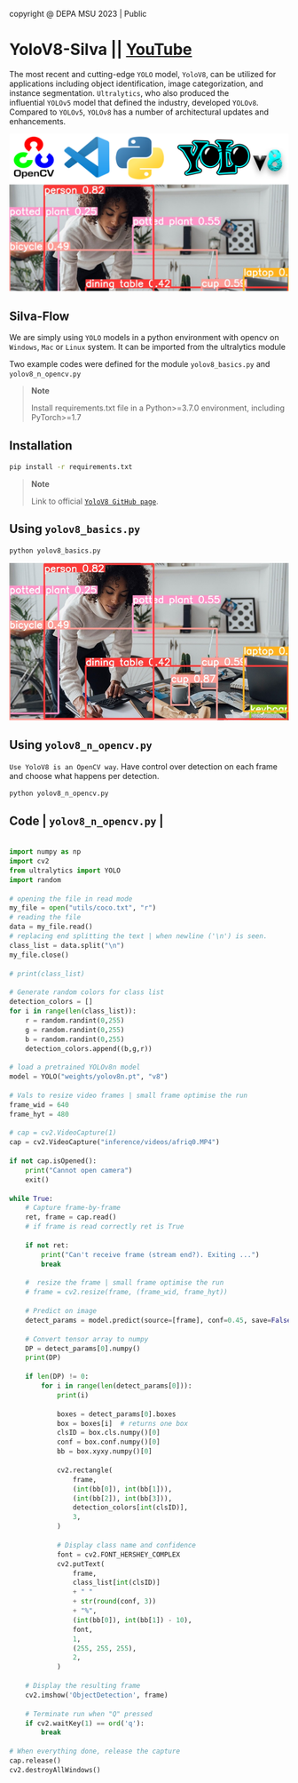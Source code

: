 copyright @ DEPA MSU 2023 | Public

# YoloV8-Silva || [YouTube](https://www.youtube.com/watch?v=hg4oVgNq7Do)

The most recent and cutting-edge `YOLO` model, `YoloV8`, can be utilized for applications including object identification, image categorization, and instance segmentation. `Ultralytics`, who also produced the influential `YOLOv5` model that defined the industry, developed `YOLOv8`. Compared to `YOLOv5`, `YOLOv8` has a number of architectural updates and enhancements.

![YoloV8 Basic Output](inference/banner.png)

## Silva-Flow

We are simply using `YOLO` models in a python environment with opencv on `Windows`, `Mac` or `Linux` system. It can be imported from the ultralytics module

Two example codes were defined for the module
`yolov8_basics.py` and `yolov8_n_opencv.py`



> **Note**
>
> Install requirements.txt file in a Python>=3.7.0 environment, including PyTorch>=1.7

## Installation

```bash
pip install -r requirements.txt
```

> **Note**
>
> Link to official  [`YoloV8 GitHub page`](https://github.com/ultralytics/ultralytics). 


## Using `yolov8_basics.py`

```python
python yolov8_basics.py
```

![YoloV8 Basic Output](inference/out.JPG)



## Using `yolov8_n_opencv.py`

`Use YoloV8 is an OpenCV way`. Have control over detection on each frame and choose what happens per detection.

```python
python yolov8_n_opencv.py
```

## Code | `yolov8_n_opencv.py` |


```python

import numpy as np
import cv2
from ultralytics import YOLO
import random

# opening the file in read mode
my_file = open("utils/coco.txt", "r")
# reading the file
data = my_file.read()
# replacing end splitting the text | when newline ('\n') is seen.
class_list = data.split("\n")
my_file.close()

# print(class_list)

# Generate random colors for class list
detection_colors = []
for i in range(len(class_list)):
    r = random.randint(0,255)
    g = random.randint(0,255)
    b = random.randint(0,255)
    detection_colors.append((b,g,r))

# load a pretrained YOLOv8n model
model = YOLO("weights/yolov8n.pt", "v8") 

# Vals to resize video frames | small frame optimise the run 
frame_wid = 640
frame_hyt = 480

# cap = cv2.VideoCapture(1)
cap = cv2.VideoCapture("inference/videos/afriq0.MP4")

if not cap.isOpened():
    print("Cannot open camera")
    exit()

while True:
    # Capture frame-by-frame
    ret, frame = cap.read()
    # if frame is read correctly ret is True

    if not ret:
        print("Can't receive frame (stream end?). Exiting ...")
        break

    #  resize the frame | small frame optimise the run 
    # frame = cv2.resize(frame, (frame_wid, frame_hyt))

    # Predict on image
    detect_params = model.predict(source=[frame], conf=0.45, save=False)

    # Convert tensor array to numpy
    DP = detect_params[0].numpy()
    print(DP)

    if len(DP) != 0:
        for i in range(len(detect_params[0])):
            print(i)

            boxes = detect_params[0].boxes
            box = boxes[i]  # returns one box
            clsID = box.cls.numpy()[0]
            conf = box.conf.numpy()[0]
            bb = box.xyxy.numpy()[0]

            cv2.rectangle(
                frame,
                (int(bb[0]), int(bb[1])),
                (int(bb[2]), int(bb[3])),
                detection_colors[int(clsID)],
                3,
            )

            # Display class name and confidence
            font = cv2.FONT_HERSHEY_COMPLEX
            cv2.putText(
                frame,
                class_list[int(clsID)]
                + " "
                + str(round(conf, 3))
                + "%",
                (int(bb[0]), int(bb[1]) - 10),
                font,
                1,
                (255, 255, 255),
                2,
            )

    # Display the resulting frame
    cv2.imshow('ObjectDetection', frame)

    # Terminate run when "Q" pressed
    if cv2.waitKey(1) == ord('q'):
        break

# When everything done, release the capture
cap.release()
cv2.destroyAllWindows()

```

